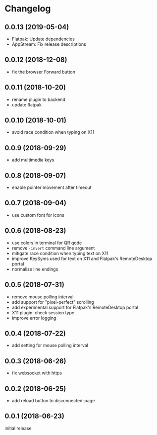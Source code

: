 # Changelog

## 0.0.13 (2019-05-04)

  * Flatpak: Update dependencies
  * AppStream: Fix release descriptions

## 0.0.12 (2018-12-08)

  * fix the browser Forward button

## 0.0.11 (2018-10-20)

  * rename plugin to backend
  * update flatpak

## 0.0.10 (2018-10-01)

  * avoid race condition when typing on X11

## 0.0.9 (2018-09-29)

  * add multimedia keys

## 0.0.8 (2018-09-07)

  * enable pointer movement after timeout

## 0.0.7 (2018-09-04)

  * use custom font for icons

## 0.0.6 (2018-08-23)

  * use colors in terminal for QR qode
  * remove ``-invert`` command line argument
  * mitigate race condition when typing text on X11
  * improve KeySyms used for text on X11 and Flatpak's RemoteDesktop portal
  * normalize line endings

## 0.0.5 (2018-07-31)

  * remove mouse polling interval
  * add support for "pixel-perfect" scrolling
  * add experimental support for Flatpak's RemoteDesktop portal
  * X11 plugin: check session type
  * improve error logging

## 0.0.4 (2018-07-22)

  * add setting for mouse polling interval

## 0.0.3 (2018-06-26)

  * fix websocket with https

## 0.0.2 (2018-06-25)

  * add reload button to disconnected-page

## 0.0.1 (2018-06-23)

initial release
